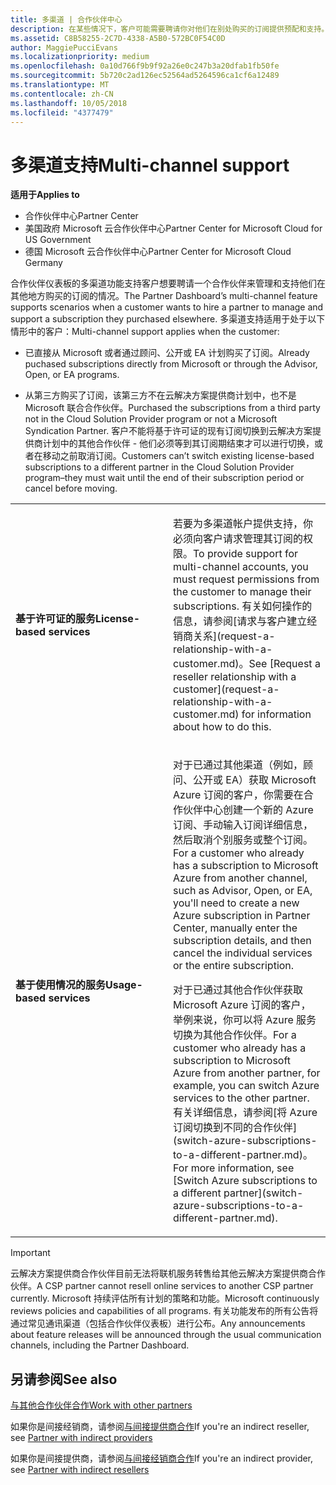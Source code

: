 ```yaml
---
title: 多渠道 | 合作伙伴中心
description: 在某些情况下，客户可能需要聘请你对他们在别处购买的订阅提供预配和支持。
ms.assetid: C8B58255-2C7D-4338-A5B0-572BC0F54C0D
author: MaggiePucciEvans
ms.localizationpriority: medium
ms.openlocfilehash: 0a10d766f9b9f92a26e0c247b3a20dfab1fb50fe
ms.sourcegitcommit: 5b720c2ad126ec52564ad5264596ca1cf6a12489
ms.translationtype: MT
ms.contentlocale: zh-CN
ms.lasthandoff: 10/05/2018
ms.locfileid: "4377479"
---
```

# <a name="multi-channel-support"></a><span data-ttu-id="f899b-103">多渠道支持</span><span class="sxs-lookup"><span data-stu-id="f899b-103">Multi-channel support</span></span>

**<span data-ttu-id="f899b-104">适用于</span><span class="sxs-lookup"><span data-stu-id="f899b-104">Applies to</span></span>**

-  <span data-ttu-id="f899b-105">合作伙伴中心</span><span class="sxs-lookup"><span data-stu-id="f899b-105">Partner Center</span></span>
-  <span data-ttu-id="f899b-106">美国政府 Microsoft 云合作伙伴中心</span><span class="sxs-lookup"><span data-stu-id="f899b-106">Partner Center for Microsoft Cloud for US Government</span></span>
-  <span data-ttu-id="f899b-107">德国 Microsoft 云合作伙伴中心</span><span class="sxs-lookup"><span data-stu-id="f899b-107">Partner Center for Microsoft Cloud Germany</span></span>

<span data-ttu-id="f899b-108">合作伙伴仪表板的多渠道功能支持客户想要聘请一个合作伙伴来管理和支持他们在其他地方购买的订阅的情况。</span><span class="sxs-lookup"><span data-stu-id="f899b-108">The Partner Dashboard’s multi-channel feature supports scenarios when a customer wants to hire a partner to manage and support a subscription they purchased elsewhere.</span></span> <span data-ttu-id="f899b-109">多渠道支持适用于处于以下情形中的客户：</span><span class="sxs-lookup"><span data-stu-id="f899b-109">Multi-channel support applies when the customer:</span></span>

-   <span data-ttu-id="f899b-110">已直接从 Microsoft 或者通过顾问、公开或 EA 计划购买了订阅。</span><span class="sxs-lookup"><span data-stu-id="f899b-110">Already puchased subscriptions directly from Microsoft or through the Advisor, Open, or EA programs.</span></span>

-   <span data-ttu-id="f899b-111">从第三方购买了订阅，该第三方不在云解决方案提供商计划中，也不是 Microsoft 联合合作伙伴。</span><span class="sxs-lookup"><span data-stu-id="f899b-111">Purchased the subscriptions from a third party not in the Cloud Solution Provider program or not a Microsoft Syndication Partner.</span></span> <span data-ttu-id="f899b-112">客户不能将基于许可证的现有订阅切换到云解决方案提供商计划中的其他合作伙伴 - 他们必须等到其订阅期结束才可以进行切换，或者在移动之前取消订阅。</span><span class="sxs-lookup"><span data-stu-id="f899b-112">Customers can’t switch existing license-based subscriptions to a different partner in the Cloud Solution Provider program–they must wait until the end of their subscription period or cancel before moving.</span></span>


<table>
<colgroup>
<col width="50%" />
<col width="50%" />
</colgroup>
<tbody>
<tr class="odd">
<td><p><strong><span data-ttu-id="f899b-113">基于许可证的服务</span><span class="sxs-lookup"><span data-stu-id="f899b-113">License-based services</span></span></strong></p></td>
<td><p><span data-ttu-id="f899b-114">若要为多渠道帐户提供支持，你必须向客户请求管理其订阅的权限。</span><span class="sxs-lookup"><span data-stu-id="f899b-114">To provide support for multi-channel accounts, you must request permissions from the customer to manage their subscriptions.</span></span> <span data-ttu-id="f899b-115">有关如何操作的信息，请参阅[请求与客户建立经销商关系](request-a-relationship-with-a-customer.md)。</span><span class="sxs-lookup"><span data-stu-id="f899b-115">See [Request a reseller relationship with a customer](request-a-relationship-with-a-customer.md) for information about how to do this.</span></span></p></td>
</tr>
<tr class="even">
<td><p><strong><span data-ttu-id="f899b-116">基于使用情况的服务</span><span class="sxs-lookup"><span data-stu-id="f899b-116">Usage-based services</span></span></strong></p></td>
<td>
<p><span data-ttu-id="f899b-117">对于已通过其他渠道（例如，顾问、公开或 EA）获取 Microsoft Azure 订阅的客户，你需要在合作伙伴中心创建一个新的 Azure 订阅、手动输入订阅详细信息，然后取消个别服务或整个订阅。</span><span class="sxs-lookup"><span data-stu-id="f899b-117">For a customer who already has a subscription to Microsoft Azure from another channel, such as Advisor, Open, or EA, you'll need to create a new Azure subscription in Partner Center, manually enter the subscription details, and then cancel the individual services or the entire subscription.</span></span></p>
<p><span data-ttu-id="f899b-118">对于已通过其他合作伙伴获取 Microsoft Azure 订阅的客户，举例来说，你可以将 Azure 服务切换为其他合作伙伴。</span><span class="sxs-lookup"><span data-stu-id="f899b-118">For a customer who already has a subscription to Microsoft Azure from another partner, for example, you can switch Azure services to the other partner.</span></span> <span data-ttu-id="f899b-119">有关详细信息，请参阅[将 Azure 订阅切换到不同的合作伙伴](switch-azure-subscriptions-to-a-different-partner.md)。</span><span class="sxs-lookup"><span data-stu-id="f899b-119">For more information, see [Switch Azure subscriptions to a different partner](switch-azure-subscriptions-to-a-different-partner.md).</span></span></p>
</td>
</tr>
</tbody>
</table>

> [!IMPORTANT]  
> <span data-ttu-id="f899b-120">云解决方案提供商合作伙伴目前无法将联机服务转售给其他云解决方案提供商合作伙伴。</span><span class="sxs-lookup"><span data-stu-id="f899b-120">A CSP partner cannot resell online services to another CSP partner currently.</span></span> <span data-ttu-id="f899b-121">Microsoft 持续评估所有计划的策略和功能。</span><span class="sxs-lookup"><span data-stu-id="f899b-121">Microsoft continuously reviews policies and capabilities of all programs.</span></span> <span data-ttu-id="f899b-122">有关功能发布的所有公告将通过常见通讯渠道（包括合作伙伴仪表板）进行公布。</span><span class="sxs-lookup"><span data-stu-id="f899b-122">Any announcements about feature releases will be announced through the usual communication channels, including the Partner Dashboard.</span></span> 

## <a name="see-also"></a><span data-ttu-id="f899b-123">另请参阅</span><span class="sxs-lookup"><span data-stu-id="f899b-123">See also</span></span>

[<span data-ttu-id="f899b-124">与其他合作伙伴合作</span><span class="sxs-lookup"><span data-stu-id="f899b-124">Work with other partners</span></span>](work-with-other-partners.md)

<span data-ttu-id="f899b-125">如果你是间接经销商，请参阅[与间接提供商合作](indirect-reseller-tasks-in-partner-center.md)</span><span class="sxs-lookup"><span data-stu-id="f899b-125">If you're an indirect reseller, see [Partner with indirect providers](indirect-reseller-tasks-in-partner-center.md)</span></span>

<span data-ttu-id="f899b-126">如果你是间接提供商，请参阅[与间接经销商合作](indirect-provider-tasks-in-partner-center.md)</span><span class="sxs-lookup"><span data-stu-id="f899b-126">If you're an indirect provider, see [Partner with indirect resellers](indirect-provider-tasks-in-partner-center.md)</span></span> 

 

 



